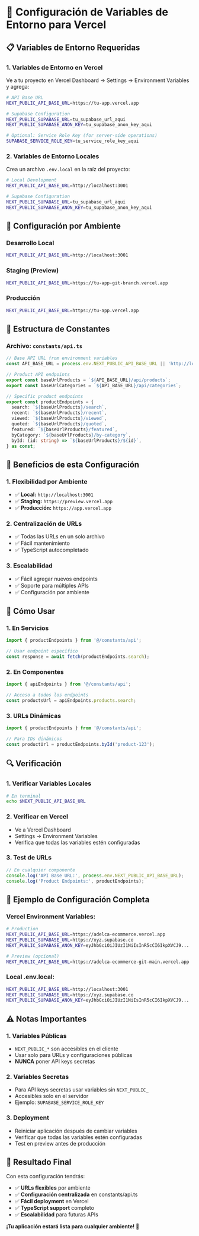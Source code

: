 # 🚀 Configuración de Variables de Entorno para Vercel

## 📋 Variables de Entorno Requeridas

### **1. Variables de Entorno en Vercel**

Ve a tu proyecto en Vercel Dashboard → Settings → Environment Variables y agrega:

```bash
# API Base URL
NEXT_PUBLIC_API_BASE_URL=https://tu-app.vercel.app

# Supabase Configuration
NEXT_PUBLIC_SUPABASE_URL=tu_supabase_url_aqui
NEXT_PUBLIC_SUPABASE_ANON_KEY=tu_supabase_anon_key_aqui

# Optional: Service Role Key (for server-side operations)
SUPABASE_SERVICE_ROLE_KEY=tu_service_role_key_aqui
```

### **2. Variables de Entorno Locales**

Crea un archivo `.env.local` en la raíz del proyecto:

```bash
# Local Development
NEXT_PUBLIC_API_BASE_URL=http://localhost:3001

# Supabase Configuration
NEXT_PUBLIC_SUPABASE_URL=tu_supabase_url_aqui
NEXT_PUBLIC_SUPABASE_ANON_KEY=tu_supabase_anon_key_aqui
```

## 🔧 Configuración por Ambiente

### **Desarrollo Local**
```bash
NEXT_PUBLIC_API_BASE_URL=http://localhost:3001
```

### **Staging (Preview)**
```bash
NEXT_PUBLIC_API_BASE_URL=https://tu-app-git-branch.vercel.app
```

### **Producción**
```bash
NEXT_PUBLIC_API_BASE_URL=https://tu-app.vercel.app
```

## 📁 Estructura de Constantes

### **Archivo: `constants/api.ts`**
```typescript
// Base API URL from environment variables
const API_BASE_URL = process.env.NEXT_PUBLIC_API_BASE_URL || 'http://localhost:3001';

// Product API endpoints
export const baseUrlProducts = `${API_BASE_URL}/api/products`;
export const baseUrlCategories = `${API_BASE_URL}/api/categories`;

// Specific product endpoints
export const productEndpoints = {
  search: `${baseUrlProducts}/search`,
  recent: `${baseUrlProducts}/recent`,
  viewed: `${baseUrlProducts}/viewed`,
  quoted: `${baseUrlProducts}/quoted`,
  featured: `${baseUrlProducts}/featured`,
  byCategory: `${baseUrlProducts}/by-category`,
  byId: (id: string) => `${baseUrlProducts}/${id}`,
} as const;
```

## 🎯 Beneficios de esta Configuración

### **1. Flexibilidad por Ambiente**
- ✅ **Local:** `http://localhost:3001`
- ✅ **Staging:** `https://preview.vercel.app`
- ✅ **Producción:** `https://app.vercel.app`

### **2. Centralización de URLs**
- ✅ Todas las URLs en un solo archivo
- ✅ Fácil mantenimiento
- ✅ TypeScript autocompletado

### **3. Escalabilidad**
- ✅ Fácil agregar nuevos endpoints
- ✅ Soporte para múltiples APIs
- ✅ Configuración por ambiente

## 🚀 Cómo Usar

### **1. En Servicios**
```typescript
import { productEndpoints } from '@/constants/api';

// Usar endpoint específico
const response = await fetch(productEndpoints.search);
```

### **2. En Componentes**
```typescript
import { apiEndpoints } from '@/constants/api';

// Acceso a todos los endpoints
const productsUrl = apiEndpoints.products.search;
```

### **3. URLs Dinámicas**
```typescript
import { productEndpoints } from '@/constants/api';

// Para IDs dinámicos
const productUrl = productEndpoints.byId('product-123');
```

## 🔍 Verificación

### **1. Verificar Variables Locales**
```bash
# En terminal
echo $NEXT_PUBLIC_API_BASE_URL
```

### **2. Verificar en Vercel**
- Ve a Vercel Dashboard
- Settings → Environment Variables
- Verifica que todas las variables estén configuradas

### **3. Test de URLs**
```typescript
// En cualquier componente
console.log('API Base URL:', process.env.NEXT_PUBLIC_API_BASE_URL);
console.log('Product Endpoints:', productEndpoints);
```

## 📝 Ejemplo de Configuración Completa

### **Vercel Environment Variables:**
```bash
# Production
NEXT_PUBLIC_API_BASE_URL=https://adelca-ecommerce.vercel.app
NEXT_PUBLIC_SUPABASE_URL=https://xyz.supabase.co
NEXT_PUBLIC_SUPABASE_ANON_KEY=eyJhbGciOiJIUzI1NiIsInR5cCI6IkpXVCJ9...

# Preview (opcional)
NEXT_PUBLIC_API_BASE_URL=https://adelca-ecommerce-git-main.vercel.app
```

### **Local .env.local:**
```bash
NEXT_PUBLIC_API_BASE_URL=http://localhost:3001
NEXT_PUBLIC_SUPABASE_URL=https://xyz.supabase.co
NEXT_PUBLIC_SUPABASE_ANON_KEY=eyJhbGciOiJIUzI1NiIsInR5cCI6IkpXVCJ9...
```

## ⚠️ Notas Importantes

### **1. Variables Públicas**
- `NEXT_PUBLIC_*` son accesibles en el cliente
- Usar solo para URLs y configuraciones públicas
- **NUNCA** poner API keys secretas

### **2. Variables Secretas**
- Para API keys secretas usar variables sin `NEXT_PUBLIC_`
- Accesibles solo en el servidor
- Ejemplo: `SUPABASE_SERVICE_ROLE_KEY`

### **3. Deployment**
- Reiniciar aplicación después de cambiar variables
- Verificar que todas las variables estén configuradas
- Test en preview antes de producción

## 🎉 Resultado Final

Con esta configuración tendrás:

- ✅ **URLs flexibles** por ambiente
- ✅ **Configuración centralizada** en constants/api.ts
- ✅ **Fácil deployment** en Vercel
- ✅ **TypeScript support** completo
- ✅ **Escalabilidad** para futuras APIs

**¡Tu aplicación estará lista para cualquier ambiente! 🚀**
